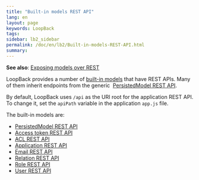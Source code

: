 ```yaml
---
title: "Built-in models REST API"
lang: en
layout: page
keywords: LoopBack
tags:
sidebar: lb2_sidebar
permalink: /doc/en/lb2/Built-in-models-REST-API.html
summary:
---
```


**See also**: [Exposing models over REST](/doc/{{page.lang}}/lb2/Exposing-models-over-REST.html)

LoopBack provides a number of [built-in models](/doc/{{page.lang}}/lb2/Using-built-in-models.html) that have REST APIs. Many of them inherit endpoints from the generic 
[PersistedModel REST API](/doc/{{page.lang}}/lb2/PersistedModel-REST-API.html).

By default, LoopBack uses `/api` as the URI root for the application REST API.
To change it, set the `apiPath` variable in the application `app.js` file. 

The built-in models are:

* [PersistedModel REST API](/doc/{{page.lang}}/lb2/PersistedModel-REST-API.html)
* [Access token REST API](/doc/{{page.lang}}/lb2/Access-token-REST-API.html)
* [ACL REST API](/doc/{{page.lang}}/lb2/ACL-REST-API.html)
* [Application REST API](/doc/{{page.lang}}/lb2/Application-REST-API.html)
* [Email REST API](/doc/{{page.lang}}/lb2/Email-REST-API.html)
* [Relation REST API](/doc/{{page.lang}}/lb2/Relation-REST-API.html)
* [Role REST API](/doc/{{page.lang}}/lb2/Role-REST-API.html)
* [User REST API](/doc/{{page.lang}}/lb2/User-REST-API.html)